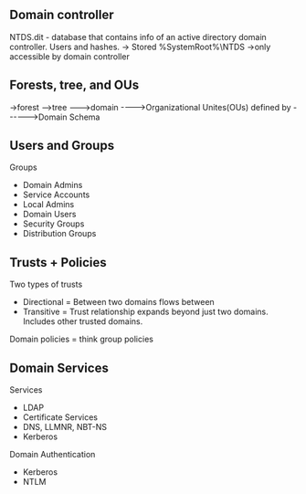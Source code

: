 ## Domain controller

NTDS.dit - database that contains info of an active directory domain controller.  Users and hashes.
-> Stored %SystemRoot%\NTDS
->only accessible by domain controller


## Forests, tree, and OUs

->forest
-->tree
--->domain
---->Organizational Unites(OUs)
defined by 
------>Domain Schema

## Users and Groups
Groups
- Domain Admins
- Service Accounts
- Local Admins
- Domain Users
- Security Groups
- Distribution Groups

## Trusts + Policies

Two types of trusts
- Directional = Between two domains flows between
- Transitive = Trust relationship expands beyond just two domains.  Includes other trusted domains.

Domain policies = think group policies

## Domain Services

Services
- LDAP
- Certificate Services
- DNS, LLMNR, NBT-NS
- Kerberos

Domain Authentication
- Kerberos
- NTLM

